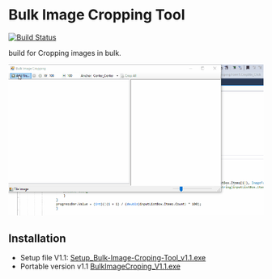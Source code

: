 # Bulk Image Cropping Tool  

[![Build Status](https://api.travis-ci.com/akshaynikhare/Bulk-Image-Croping-Tool.svg?branch=master)](https://travis-ci.com/akshaynikhare/Bulk-Image-Croping-Tool)


 build for Cropping images in bulk.

[![](/images/tool_working.gif)]()



## Installation

* Setup file V1.1:        [Setup_Bulk-Image-Croping-Tool_v1.1.exe](/installer/Setup_Bulk-Image-Croping-Tool_v1.1.exe)
* Portable version v1.1   [BulkImageCroping_V1.1.exe](/installer/BulkImageCroping_V1.1.exe)



 


